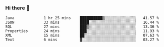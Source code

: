 ### Hi there 👋


<!--START_SECTION:waka-->

```text
Java             1 hr 25 mins    ██████████▒░░░░░░░░░░░░░░   41.57 %
JSON             33 mins         ████░░░░░░░░░░░░░░░░░░░░░   16.44 %
SQL              27 mins         ███▒░░░░░░░░░░░░░░░░░░░░░   13.36 %
Properties       24 mins         ███░░░░░░░░░░░░░░░░░░░░░░   11.93 %
XML              15 mins         ██░░░░░░░░░░░░░░░░░░░░░░░   07.63 %
Text             6 mins          ▓░░░░░░░░░░░░░░░░░░░░░░░░   03.27 %
```

<!--END_SECTION:waka-->

<!--
**ssrahul96/ssrahul96** is a ✨ _special_ ✨ repository because its `README.md` (this file) appears on your GitHub profile.

Here are some ideas to get you started:

- 🔭 I’m currently working on ...
- 🌱 I’m currently learning ...
- 👯 I’m looking to collaborate on ...
- 🤔 I’m looking for help with ...
- 💬 Ask me about ...
- 📫 How to reach me: ...
- 😄 Pronouns: ...
- ⚡ Fun fact: ...
-->
